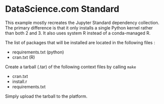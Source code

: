 # DataScience.com Standard 

This example mostly recreates the Jupyter Standard dependency collection. 
The primary difference is that it only installs a single Python kernel 
rather than both 2 and 3. It also uses system R instead of a conda-managed R.

The list of packages that will be installed are located in the following 
files : 

* requirements.txt (python) 
* cran.txt (R) 

Create a tarball (.tar) of the following context files by calling `make`
* cran.txt
* install.r 
* requirements.txt

Simply upload the tarball to the platform. 
